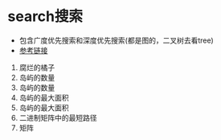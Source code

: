 # search搜索
- 包含广度优先搜索和深度优先搜索(都是图的，二叉树去看tree)
- [参考链接](https://space.bilibili.com/15965981/channel/seriesdetail)

1. 腐烂的橘子
2. 岛屿的数量
3. 岛屿的数量
4. 岛屿的最大面积
5. 岛屿的最大面积
6. 二进制矩阵中的最短路径
7. 矩阵